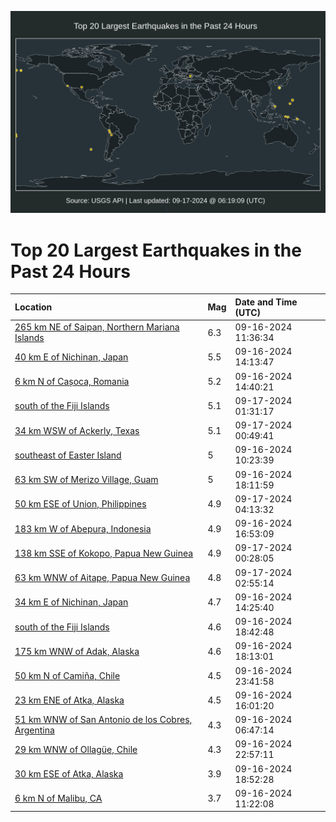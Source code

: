 ![Map](./map.png)

# Top 20 Largest Earthquakes in the Past 24 Hours

| Location | Mag | Date and Time (UTC) |
|:---|:---|:---|
| [265 km NE of Saipan, Northern Mariana Islands](https://earthquake.usgs.gov/earthquakes/eventpage/us7000ne84) | 6.3 | 09-16-2024 11:36:34 |
| [40 km E of Nichinan, Japan](https://earthquake.usgs.gov/earthquakes/eventpage/us7000ne8y) | 5.5 | 09-16-2024 14:13:47 |
| [6 km N of Cașoca, Romania](https://earthquake.usgs.gov/earthquakes/eventpage/us7000ne92) | 5.2 | 09-16-2024 14:40:21 |
| [south of the Fiji Islands](https://earthquake.usgs.gov/earthquakes/eventpage/us7000nedh) | 5.1 | 09-17-2024 01:31:17 |
| [34 km WSW of Ackerly, Texas](https://earthquake.usgs.gov/earthquakes/eventpage/tx2024shcj) | 5.1 | 09-17-2024 00:49:41 |
| [southeast of Easter Island](https://earthquake.usgs.gov/earthquakes/eventpage/us7000ne7v) | 5 | 09-16-2024 10:23:39 |
| [63 km SW of Merizo Village, Guam](https://earthquake.usgs.gov/earthquakes/eventpage/us7000nean) | 5 | 09-16-2024 18:11:59 |
| [50 km ESE of Union, Philippines](https://earthquake.usgs.gov/earthquakes/eventpage/us7000neel) | 4.9 | 09-17-2024 04:13:32 |
| [183 km W of Abepura, Indonesia](https://earthquake.usgs.gov/earthquakes/eventpage/us7000nea5) | 4.9 | 09-16-2024 16:53:09 |
| [138 km SSE of Kokopo, Papua New Guinea](https://earthquake.usgs.gov/earthquakes/eventpage/us7000necu) | 4.9 | 09-17-2024 00:28:05 |
| [63 km WNW of Aitape, Papua New Guinea](https://earthquake.usgs.gov/earthquakes/eventpage/us7000nee1) | 4.8 | 09-17-2024 02:55:14 |
| [34 km E of Nichinan, Japan](https://earthquake.usgs.gov/earthquakes/eventpage/us7000ne90) | 4.7 | 09-16-2024 14:25:40 |
| [south of the Fiji Islands](https://earthquake.usgs.gov/earthquakes/eventpage/us7000neat) | 4.6 | 09-16-2024 18:42:48 |
| [175 km WNW of Adak, Alaska](https://earthquake.usgs.gov/earthquakes/eventpage/us7000neam) | 4.6 | 09-16-2024 18:13:01 |
| [50 km N of Camiña, Chile](https://earthquake.usgs.gov/earthquakes/eventpage/us7000necn) | 4.5 | 09-16-2024 23:41:58 |
| [23 km ENE of Atka, Alaska](https://earthquake.usgs.gov/earthquakes/eventpage/us7000ne9g) | 4.5 | 09-16-2024 16:01:20 |
| [51 km WNW of San Antonio de los Cobres, Argentina](https://earthquake.usgs.gov/earthquakes/eventpage/us7000ne75) | 4.3 | 09-16-2024 06:47:14 |
| [29 km WNW of Ollagüe, Chile](https://earthquake.usgs.gov/earthquakes/eventpage/us7000necd) | 4.3 | 09-16-2024 22:57:11 |
| [30 km ESE of Atka, Alaska](https://earthquake.usgs.gov/earthquakes/eventpage/us7000nebk) | 3.9 | 09-16-2024 18:52:28 |
| [6 km N of Malibu, CA](https://earthquake.usgs.gov/earthquakes/eventpage/ci40734823) | 3.7 | 09-16-2024 11:22:08 |
